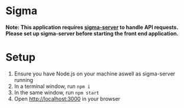 # Sigma

**Note: This application requires [sigma-server](https://github.com/farazsfh/sigma-server) to handle API requests. Please set up sigma-server before starting the front end application.**

# Setup
1. Ensure you have Node.js on your machine aswell as sigma-server running
2. In a terminal window, run `npm i`
3. In the same window, run `npm start`
4. Open [http://localhost:3000](http://localhost:3000) in your browser  
